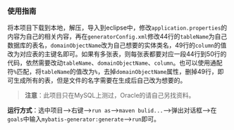 ### 使用指南

将本项目下载到本地，解压，导入到eclipse中，修改`application.properties`的内容为自己的相关内容，再在`generatorConfig.xml`修改44行的`tableName`为自己数据库的表名，`domainObjectName`改为自己想要的实体类名，49行的`column`的值改为对应表的主键名即可。如果有多张表，则每张表都要对应一段44行到50行的代码，依然需要改动`tableName`、`domainObjectName`、`column`。也可以使用通配符`%`匹配，将`tableName`的值改为`%`，去掉`domainObjectName`属性，删掉49行，即可生成所有的表，但是文件的名字需要在生成后自己改为想要的。

> **注意**：此项目只在MySQL上测过，Oracle的请自己另找资料。

**运行方式**：选中项目-->右键-->`run as`-->`maven bulid...`-->弹出对话框-->在`goals`中输入`mybatis-generator:generate`-->`run`即可。